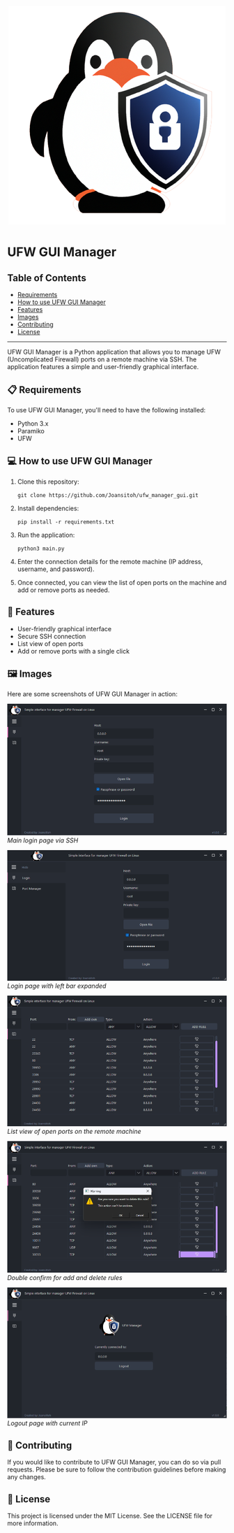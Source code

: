 # <div align="center"><img src="/images/logo.png" alt="UFW GUI Manager logo"></div>

# UFW GUI Manager

## Table of Contents

- [Requirements](#-requirements)
- [How to use UFW GUI Manager](#-how-to-use-ufw-gui-manager)
- [Features](#-features)
- [Images](#%EF%B8%8F-images)
- [Contributing](#-contributing)
- [License](#-license)

---

UFW GUI Manager is a Python application that allows you to manage UFW (Uncomplicated Firewall) ports on a remote machine via SSH. The application features a simple and user-friendly graphical interface.

## 📋 Requirements

To use UFW GUI Manager, you'll need to have the following installed:

- Python 3.x
- Paramiko
- UFW

## 💻 How to use UFW GUI Manager

1. Clone this repository:
    ```
    git clone https://github.com/Joansitoh/ufw_manager_gui.git
    ```

2. Install dependencies:
    ```
    pip install -r requirements.txt
    ```

3. Run the application:
    ```
    python3 main.py
    ```


4. Enter the connection details for the remote machine (IP address, username, and password).

5. Once connected, you can view the list of open ports on the machine and add or remove ports as needed.

## 🌟 Features

- User-friendly graphical interface
- Secure SSH connection
- List view of open ports
- Add or remove ports with a single click

## 🖼️ Images

Here are some screenshots of UFW GUI Manager in action:

![UFW GUI Manager screenshot 1](/images/screenshots/login_page.png)
_Main login page via SSH_

![UFW GUI Manager screenshot 2](/images/screenshots/login_page_expand.png)
_Login page with left bar expanded_

![UFW GUI Manager screenshot 3](/images/screenshots/ports_page.png)
_List view of open ports on the remote machine_

![UFW GUI Manager screenshot 4](/images/screenshots/ports_page_warning.png)
_Double confirm for add and delete rules_

![UFW GUI Manager screenshot 5](/images/screenshots/login_profile.png)
_Logout page with current IP_

## 🤝 Contributing

If you would like to contribute to UFW GUI Manager, you can do so via pull requests. Please be sure to follow the contribution guidelines before making any changes.

## 📝 License

This project is licensed under the MIT License. See the LICENSE file for more information.
